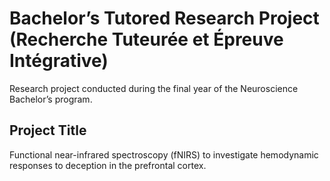 # Bachelor’s Tutored Research Project (Recherche Tuteurée et Épreuve Intégrative)

Research project conducted during the final year of the Neuroscience Bachelor’s program.

## Project Title 

Functional near-infrared spectroscopy (fNIRS) to investigate hemodynamic responses to deception in the prefrontal cortex.
